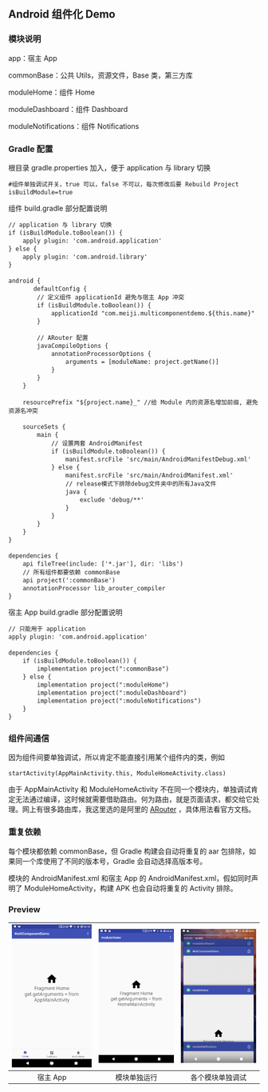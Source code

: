 ## Android 组件化 Demo

### 模块说明

app：宿主 App

commonBase：公共 Utils，资源文件，Base 类，第三方库

moduleHome：组件 Home

moduleDashboard：组件 Dashboard

moduleNotifications：组件 Notifications



### Gradle 配置

根目录 gradle.properties 加入，便于 application 与 library 切换

```
#组件单独调试开关，true 可以，false 不可以，每次修改后要 Rebuild Project
isBuildModule=true
```

组件 build.gradle 部分配置说明

```
// application 与 library 切换
if (isBuildModule.toBoolean()) {
    apply plugin: 'com.android.application'
} else {
    apply plugin: 'com.android.library'
}

android {
       defaultConfig {
        // 定义组件 applicationId 避免与宿主 App 冲突
        if (isBuildModule.toBoolean()) {
            applicationId "com.meiji.multicomponentdemo.${this.name}"
        }

        // ARouter 配置
        javaCompileOptions {
            annotationProcessorOptions {
                arguments = [moduleName: project.getName()]
            }
        }
    }

    resourcePrefix "${project.name}_" //给 Module 内的资源名增加前缀, 避免资源名冲突

    sourceSets {
        main {
            // 设置两套 AndroidManifest
            if (isBuildModule.toBoolean()) {
                manifest.srcFile 'src/main/AndroidManifestDebug.xml'
            } else {
                manifest.srcFile 'src/main/AndroidManifest.xml'
                // release模式下排除debug文件夹中的所有Java文件
                java {
                    exclude 'debug/**'
                }
            }
        }
    }
}

dependencies {
    api fileTree(include: ['*.jar'], dir: 'libs')
    // 所有组件都要依赖 commonBase 
    api project(':commonBase')
    annotationProcessor lib_arouter_compiler
}
```

宿主 App build.gradle 部分配置说明

```
// 只能用于 application
apply plugin: 'com.android.application'

dependencies {
    if (isBuildModule.toBoolean()) {
        implementation project(":commonBase")
    } else {
        implementation project(":moduleHome")
        implementation project(":moduleDashboard")
        implementation project(":moduleNotifications")
    }
}
```



### 组件间通信

因为组件间要单独调试，所以肯定不能直接引用某个组件内的类，例如

```
startActivity(AppMainActivity.this, ModuleHomeActivity.class)
```

由于 AppMainActivity 和 ModuleHomeActivity 不在同一个模块内，单独调试肯定无法通过编译，这时候就需要借助路由。何为路由，就是页面请求，都交给它处理。网上有很多路由库，我这里选的是阿里的 [ARouter](https://github.com/alibaba/ARouter) ，具体用法看官方文档。



### 重复依赖

每个模块都依赖 commonBase，但 Gradle 构建会自动将重复的 aar 包排除，如果同一个库使用了不同的版本号，Gradle 会自动选择高版本号。

模块的 AndroidManifest.xml 和宿主 App 的 AndroidManifest.xml，假如同时声明了 ModuleHomeActivity，构建 APK 也会自动将重复的 Activity 排除。



### Preview

| ![](./art/Screenshot_20180527-023307.png) | ![](./art/Screenshot_20180527-023317.png) | ![](./art/Screenshot_20180527-024127.png) |
| :---------------------------------------: | :---------------------------------------: | :---------------------------------------: |
|                 宿主 App                  |               模块单独运行                |             各个模块单独调试              |

